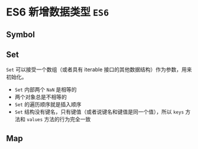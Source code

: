 # ES6 新增数据类型 `ES6`

## Symbol

## Set

`Set` 可以接受一个数组（或者具有 iterable 接口的其他数据结构）作为参数，用来初始化。

- `Set` 内部两个 `NaN` 是相等的
- 两个对象总是不相等的
- `Set` 的遍历顺序就是插入顺序
- `Set` 结构没有键名，只有键值（或者说键名和键值是同一个值），所以 `keys` 方法和 `values` 方法的行为完全一致

## Map